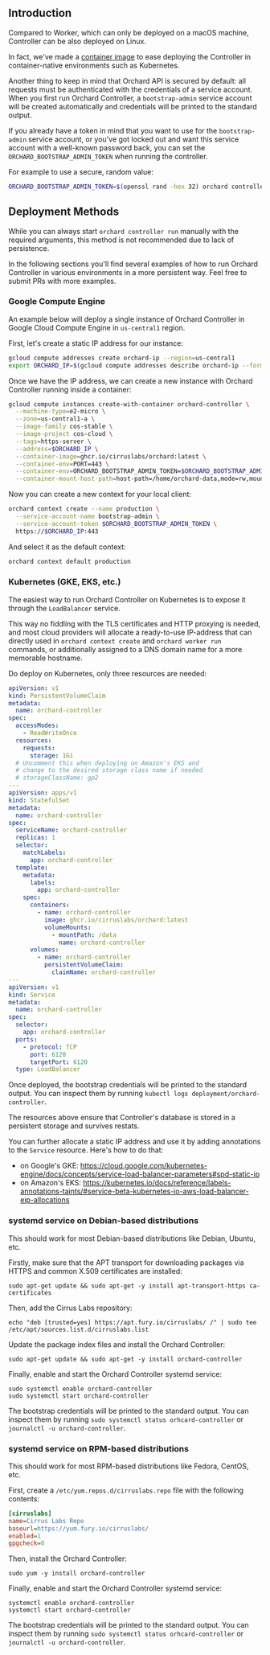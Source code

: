## Introduction

Compared to Worker, which can only be deployed on a macOS machine, Controller can be also deployed on Linux.

In fact, we've made a [container image](https://github.com/cirruslabs/orchard/pkgs/container/orchard) to ease deploying the Controller in container-native environments such as Kubernetes.

Another thing to keep in mind that Orchard API is secured by default: all requests must be authenticated with the credentials of a service account. When you first run Orchard Controller, a `bootstrap-admin` service account will be created automatically and credentials will be printed to the standard output.

If you already have a token in mind that you want to use for the `bootstrap-admin` service account, or you've got locked out and want this service account with a well-known password back, you can set the `ORCHARD_BOOTSTRAP_ADMIN_TOKEN` when running the controller.

For example to use a secure, random value:

```bash
ORCHARD_BOOTSTRAP_ADMIN_TOKEN=$(openssl rand -hex 32) orchard controller run
```

## Deployment Methods

While you can always start `orchard controller run` manually with the required arguments, this method is not recommended due to lack of persistence.

In the following sections you'll find several examples of how to run Orchard Controller in various environments in a more persistent way. Feel free to submit PRs with more examples.

### Google Compute Engine

An example below will deploy a single instance of Orchard Controller in Google Cloud Compute Engine in `us-central1` region.

First, let's create a static IP address for our instance:

```bash
gcloud compute addresses create orchard-ip --region=us-central1
export ORCHARD_IP=$(gcloud compute addresses describe orchard-ip --format='value(address)' --region=us-central1)
```

Once we have the IP address, we can create a new instance with Orchard Controller running inside a container:

```bash
gcloud compute instances create-with-container orchard-controller \
  --machine-type=e2-micro \
  --zone=us-central1-a \
  --image-family cos-stable \
  --image-project cos-cloud \
  --tags=https-server \
  --address=$ORCHARD_IP \
  --container-image=ghcr.io/cirruslabs/orchard:latest \
  --container-env=PORT=443 \
  --container-env=ORCHARD_BOOTSTRAP_ADMIN_TOKEN=$ORCHARD_BOOTSTRAP_ADMIN_TOKEN \
  --container-mount-host-path=host-path=/home/orchard-data,mode=rw,mount-path=/data
```

Now you can create a new context for your local client:

```bash
orchard context create --name production \
  --service-account-name bootstrap-admin \
  --service-account-token $ORCHARD_BOOTSTRAP_ADMIN_TOKEN \
  https://$ORCHARD_IP:443
```

And select it as the default context:

```bash
orchard context default production
```

### Kubernetes (GKE, EKS, etc.)

The easiest way to run Orchard Controller on Kubernetes is to expose it through the `LoadBalancer` service.

This way no fiddling with the TLS certificates and HTTP proxying is needed, and most cloud providers will allocate a ready-to-use IP-address that can directly used in `orchard context create` and `orchard worker run` commands, or additionally assigned to a DNS domain name for a more memorable hostname.

Do deploy on Kubernetes, only three resources are needed:

```yaml
apiVersion: v1
kind: PersistentVolumeClaim
metadata:
  name: orchard-controller
spec:
  accessModes:
    - ReadWriteOnce
  resources:
    requests:
      storage: 1Gi
  # Uncomment this when deploying on Amazon's EKS and
  # change to the desired storage class name if needed
  # storageClassName: gp2
---
apiVersion: apps/v1
kind: StatefulSet
metadata:
  name: orchard-controller
spec:
  serviceName: orchard-controller
  replicas: 1
  selector:
    matchLabels:
      app: orchard-controller
  template:
    metadata:
      labels:
        app: orchard-controller
    spec:
      containers:
        - name: orchard-controller
          image: ghcr.io/cirruslabs/orchard:latest
          volumeMounts:
            - mountPath: /data
              name: orchard-controller
      volumes:
        - name: orchard-controller
          persistentVolumeClaim:
            claimName: orchard-controller
---
apiVersion: v1
kind: Service
metadata:
  name: orchard-controller
spec:
  selector:
    app: orchard-controller
  ports:
    - protocol: TCP
      port: 6120
      targetPort: 6120
  type: LoadBalancer
```

Once deployed, the bootstrap credentials will be printed to the standard output. You can inspect them by running `kubectl logs deployment/orchard-controller`.

The resources above ensure that Controller's database is stored in a persistent storage and survives restats.

You can further allocate a static IP address and use it by adding annotations to the `Service` resource. Here's how to do that:

* on Google's GKE: <https://cloud.google.com/kubernetes-engine/docs/concepts/service-load-balancer-parameters#spd-static-ip>
* on Amazon's EKS: <https://kubernetes.io/docs/reference/labels-annotations-taints/#service-beta-kubernetes-io-aws-load-balancer-eip-allocations>

### systemd service on Debian-based distributions

This should work for most Debian-based distributions like Debian, Ubuntu, etc.

Firstly, make sure that the APT transport for downloading packages via HTTPS and common X.509 certificates are installed:

```shell
sudo apt-get update && sudo apt-get -y install apt-transport-https ca-certificates
```

Then, add the Cirrus Labs repository:

```shell
echo "deb [trusted=yes] https://apt.fury.io/cirruslabs/ /" | sudo tee /etc/apt/sources.list.d/cirruslabs.list
```

Update the package index files and install the Orchard Controller:

```shell
sudo apt-get update && sudo apt-get -y install orchard-controller
```

Finally, enable and start the Orchard Controller systemd service:

```shell
sudo systemctl enable orchard-controller
sudo systemctl start orchard-controller
```

The bootstrap credentials will be printed to the standard output. You can inspect them by running `sudo systemctl status orhcard-controller` or `journalctl -u orchard-controller`.

### systemd service on RPM-based distributions

This should work for most RPM-based distributions like Fedora, CentOS, etc.

First, create a `/etc/yum.repos.d/cirruslabs.repo` file with the following contents:

```ini
[cirruslabs]
name=Cirrus Labs Repo
baseurl=https://yum.fury.io/cirruslabs/
enabled=1
gpgcheck=0
```

Then, install the Orchard Controller:

```shell
sudo yum -y install orchard-controller
```

Finally, enable and start the Orchard Controller systemd service:

```shell
systemctl enable orchard-controller
systemctl start orchard-controller
```

The bootstrap credentials will be printed to the standard output. You can inspect them by running `sudo systemctl status orhcard-controller` or `journalctl -u orchard-controller`.
